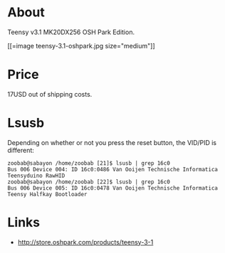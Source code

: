 # About


Teensy v3.1 MK20DX256 OSH Park Edition.

[[=image teensy-3.1-oshpark.jpg size="medium"]]

# Price


17USD out of shipping costs. 

# Lsusb


Depending on whether or not you press the reset button, the VID/PID is different:


    zoobab@sabayon /home/zoobab [21]$ lsusb | grep 16c0
    Bus 006 Device 004: ID 16c0:0486 Van Ooijen Technische Informatica Teensyduino RawHID
    zoobab@sabayon /home/zoobab [22]$ lsusb | grep 16c0
    Bus 006 Device 005: ID 16c0:0478 Van Ooijen Technische Informatica Teensy Halfkay Bootloader


# Links


* <http://store.oshpark.com/products/teensy-3-1>  
